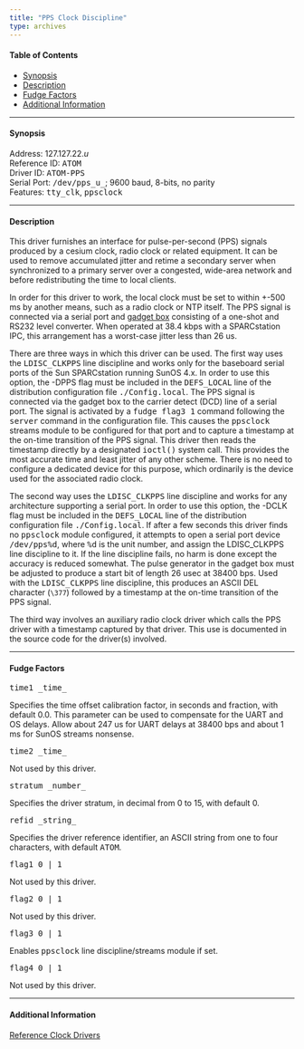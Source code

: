 ```yaml
---
title: "PPS Clock Discipline"
type: archives
---
```


#### Table of Contents

*   [Synopsis](/archives/3-5.93e/driver22/#synopsis)
*   [Description](/archives/3-5.93e/driver22/#description)
*   [Fudge Factors](/archives/3-5.93e/driver22/#fudge-factors)
*   [Additional Information](/archives/3-5.93e/driver22/#additional-information)

* * *

#### Synopsis

Address: 127.127.22._u_  
Reference ID: <tt>ATOM</tt>  
Driver ID: <tt>ATOM-PPS</tt>  
Serial Port: <tt>/dev/pps_u_</tt>; 9600 baud, 8-bits, no parity  
Features: <tt>tty_clk</tt>, <tt>ppsclock</tt>

* * *

#### Description

This driver furnishes an interface for pulse-per-second (PPS) signals produced by a cesium clock, radio clock or related equipment. It can be used to remove accumulated jitter and retime a secondary server when synchronized to a primary server over a congested, wide-area network and before redistributing the time to local clients. 

In order for this driver to work, the local clock must be set to within +-500 ms by another means, such as a radio clock or NTP itself. The PPS signal is connected via a serial port and [gadget box](/archives/3-5.93e/gadget) consisting of a one-shot and RS232 level converter. When operated at 38.4 kbps with a SPARCstation IPC, this arrangement has a worst-case jitter less than 26 us. 

There are three ways in which this driver can be used. The first way uses the <tt>LDISC_CLKPPS</tt> line discipline and works only for the baseboard serial ports of the Sun SPARCstation running SunOS 4.x. In order to use this option, the -DPPS flag must be included in the <tt>DEFS_LOCAL</tt> line of the distribution configuration file <tt>./Config.local</tt>. The PPS signal is connected via the gadget box to the carrier detect (DCD) line of a serial port. The signal is activated by a <tt>fudge flag3 1</tt> command following the <tt>server</tt> command in the configuration file. This causes the <tt>ppsclock</tt> streams module to be configured for that port and to capture a timestamp at the on-time transition of the PPS signal. This driver then reads the timestamp directly by a designated <tt>ioctl()</tt> system call. This provides the most accurate time and least jitter of any other scheme. There is no need to configure a dedicated device for this purpose, which ordinarily is the device used for the associated radio clock.

The second way uses the <tt>LDISC_CLKPPS</tt> line discipline and works for any architecture supporting a serial port. In order to use this option, the -DCLK flag must be included in the <tt>DEFS_LOCAL</tt> line of the distribution configuration file <tt>./Config.local</tt>. If after a few seconds this driver finds no <tt>ppsclock</tt> module configured, it attempts to open a serial port device <tt>/dev/pps%d</tt>, where <tt>%d</tt> is the unit number, and assign the LDISC_CLKPPS line discipline to it. If the line discipline fails, no harm is done except the accuracy is reduced somewhat. The pulse generator in the gadget box must be adjusted to produce a start bit of length 26 usec at 38400 bps. Used with the <tt>LDISC_CLKPPS</tt> line discipline, this produces an ASCII DEL character (`\377`) followed by a timestamp at the on-time transition of the PPS signal.

The third way involves an auxiliary radio clock driver which calls the PPS driver with a timestamp captured by that driver. This use is documented in the source code for the driver(s) involved.

* * *

#### Fudge Factors

<dt><tt>time1 _time_</tt></dt>

Specifies the time offset calibration factor, in seconds and fraction, with default 0.0. This parameter can be used to compensate for the UART and OS delays. Allow about 247 us for UART delays at 38400 bps and about 1 ms for SunOS streams nonsense.

<dt><tt>time2 _time_</tt></dt>

Not used by this driver.

<dt><tt>stratum _number_</tt></dt>

Specifies the driver stratum, in decimal from 0 to 15, with default 0.

<dt><tt>refid _string_</tt></dt>

Specifies the driver reference identifier, an ASCII string from one to four characters, with default <tt>ATOM</tt>.

<dt><tt>flag1 0 | 1</tt></dt>

Not used by this driver.

<dt><tt>flag2 0 | 1</tt></dt>

Not used by this driver.

<dt><tt>flag3 0 | 1</tt></dt>

Enables <tt>ppsclock</tt> line discipline/streams module if set.

<dt><tt>flag4 0 | 1</tt></dt>

Not used by this driver.

* * *

#### Additional Information

[Reference Clock Drivers](/archives/3-5.93e/refclock)